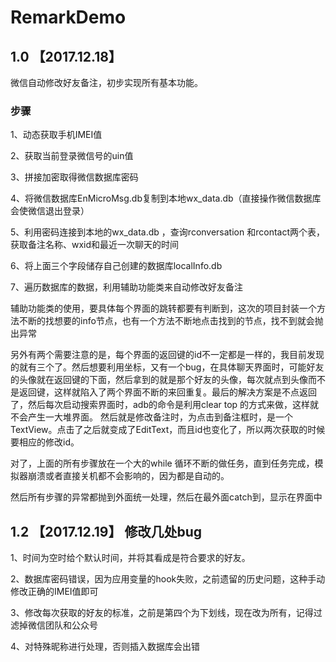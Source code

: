 # RemarkDemo

## 1.0 【2017.12.18】

微信自动修改好友备注，初步实现所有基本功能。

### 步骤

1、动态获取手机IMEI值

2、获取当前登录微信号的uin值

3、拼接加密取得微信数据库密码

4、将微信数据库EnMicroMsg.db复制到本地wx_data.db（直接操作微信数据库会使微信退出登录）

5、利用密码连接到本地的wx_data.db ，查询rconversation 和rcontact两个表，获取备注名称、wxid和最近一次聊天的时间

6、将上面三个字段储存自己创建的数据库localInfo.db

7、遍历数据库的数据，利用辅助功能类来自动修改好友备注

辅助功能类的使用，要具体每个界面的跳转都要有判断到，这次的项目封装一个方法不断的找想要的info节点，也有一个方法不断地点击找到的节点，找不到就会抛出异常

另外有两个需要注意的是，每个界面的返回键的id不一定都是一样的，我目前发现的就有三个了。然后想要利用坐标，又有一个bug，在具体聊天界面时，可能好友的头像就在返回键的下面，然后拿到的就是那个好友的头像，每次就点到头像而不是返回键，这样就陷入了两个界面不断的来回重复。最后的解决方案是不点返回了，然后每次启动搜索界面时，adb的命令是利用clear top 的方式来做，这样就不会产生一大堆界面。
然后就是修改备注时，为点击到备注框时，是一个TextView。点击了之后就变成了EditText，而且id也变化了，所以两次获取的时候要相应的修改id。

对了，上面的所有步骤放在一个大的while 循环不断的做任务，直到任务完成，模拟器崩溃或者直接关机都不会影响的，因为都是自动的。

然后所有步骤的异常都抛到外面统一处理，然后在最外面catch到，显示在界面中


## 1.2 【2017.12.19】  修改几处bug

1、时间为空时给个默认时间，并将其看成是符合要求的好友。

2、数据库密码错误，因为应用变量的hook失败，之前遗留的历史问题，这种手动修改正确的IMEI值即可

3、修改每次获取的好友的标准，之前是第四个为下划线，现在改为所有，记得过滤掉微信团队和公众号

4、对特殊昵称进行处理，否则插入数据库会出错


